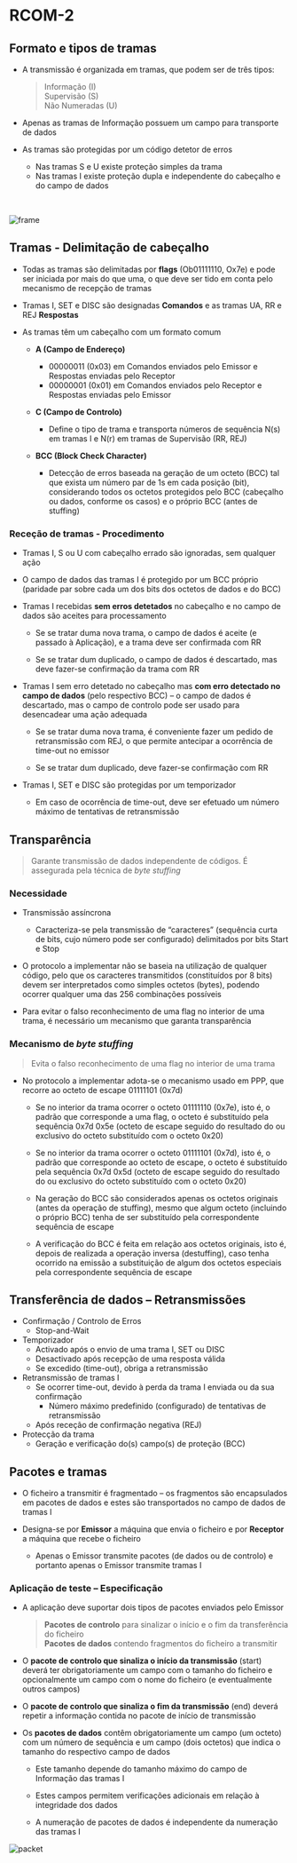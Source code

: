 # RCOM-2
## Formato e tipos de tramas

* A transmissão é organizada em tramas, que podem ser de três tipos:

    > Informação (I)<br>
    > Supervisão (S) <br>
    > Não Numeradas (U)

* Apenas as tramas de Informação possuem um campo para transporte de dados

* As tramas são protegidas por um código detetor de erros
    * Nas tramas S e U existe proteção simples da trama
    * Nas tramas I existe proteção dupla e independente do cabeçalho e do campo de dados

<br>

![frame](https://user-images.githubusercontent.com/92220581/198890864-c468b523-b896-4d51-ac8e-156a8871139d.jpg)

## Tramas - Delimitação de cabeçalho

* Todas as tramas são delimitadas por **flags** (Ob01111110, Ox7e) e pode ser iniciada por mais do que uma, o que deve ser
tido em conta pelo mecanismo de recepção de tramas

* Tramas I, SET e DISC são designadas **Comandos** e as tramas UA,
RR e REJ **Respostas**

* As tramas têm um cabeçalho com um formato comum
    * **A (Campo de Endereço)**
        * 00000011 (0x03) em Comandos enviados pelo Emissor e Respostas
enviadas pelo Receptor
        * 00000001 (0x01) em Comandos enviados pelo Receptor e Respostas
enviadas pelo Emissor 

    * **C (Campo de Controlo)**
        * Define o tipo de trama e transporta números de sequência N(s) em tramas I e N(r) em tramas de Supervisão (RR, REJ)

    * **BCC (Block Check Character)** 
        * Detecção de erros baseada na geração de um octeto (BCC) tal que exista um número par de 1s em cada posição (bit), considerando todos os octetos protegidos pelo BCC (cabeçalho ou dados, conforme os casos) e o próprio BCC (antes de stuffing)

### Receção de tramas - Procedimento

* Tramas I, S ou U com cabeçalho errado são ignoradas, sem qualquer ação

* O campo de dados das tramas I é protegido por um BCC próprio (paridade
par sobre cada um dos bits dos octetos de dados e do BCC)

* Tramas I recebidas **sem erros detetados** no cabeçalho e no campo de dados
são aceites para processamento

    * Se se tratar duma nova trama, o campo de dados é aceite (e passado à Aplicação), e a trama deve ser confirmada com RR

    * Se se tratar dum duplicado, o campo de dados é descartado, mas deve fazer-se confirmação da trama com RR

* Tramas I sem erro detetado no cabeçalho mas **com erro detectado no campo de dados** (pelo respectivo BCC) – o campo de dados é descartado, mas o
campo de controlo pode ser usado para desencadear uma ação adequada

    * Se se tratar duma nova trama, é conveniente fazer um pedido de retransmissão com REJ, o que permite antecipar a ocorrência de time-out no emissor

    * Se se tratar dum duplicado, deve fazer-se confirmação com RR

* Tramas I, SET e DISC são protegidas por um temporizador
    * Em caso de ocorrência de time-out, deve ser efetuado um número máximo de tentativas de retransmissão

## Transparência

> Garante transmissão de dados independente de códigos. É assegurada pela técnica de *byte stuffing*

### Necessidade

* Transmissão assíncrona

    * Caracteriza-se pela transmissão de “caracteres” (sequência curta de bits, cujo número pode ser configurado) delimitados por bits Start e Stop
    
* O protocolo a implementar não se baseia na utilização de qualquer código,
pelo que os caracteres transmitidos (constituídos por 8 bits) devem ser
interpretados como simples octetos (bytes), podendo ocorrer qualquer uma
das 256 combinações possíveis

* Para evitar o falso reconhecimento de uma flag no interior de uma trama, é
necessário um mecanismo que garanta transparência

### Mecanismo de *byte stuffing*

> Evita o falso reconhecimento de uma flag no interior de uma trama

* No protocolo a implementar adota-se o mecanismo usado em PPP, que
recorre ao octeto de escape 01111101 (0x7d)

    * Se no interior da trama ocorrer o octeto 01111110 (0x7e), isto é, o padrão que corresponde a uma flag, o octeto é substituído pela sequência 0x7d 0x5e (octeto de escape seguido do resultado do ou exclusivo do octeto substituído com o octeto 0x20)

    * Se no interior da trama ocorrer o octeto 01111101 (0x7d), isto é, o padrão que corresponde ao octeto de escape, o octeto é substituído pela sequência 0x7d 0x5d (octeto de escape seguido do resultado do ou exclusivo do octeto substituído com o octeto 0x20)

    * Na geração do BCC são considerados apenas os octetos originais (antes da operação de stuffing), mesmo que algum octeto (incluindo o próprio BCC) tenha de ser substituído pela correspondente sequência de escape
    
    * A verificação do BCC é feita em relação aos octetos originais, isto é, depois de realizada a operação inversa (destuffing), caso tenha ocorrido na emissão a substituição de algum dos octetos especiais pela correspondente sequência de escape

## Transferência de dados – Retransmissões
* Confirmação / Controlo de Erros
    * Stop-and-Wait
* Temporizador
    * Activado após o envio de uma trama I, SET ou DISC
    * Desactivado após recepção de uma resposta válida
    * Se excedido (time-out), obriga a retransmissão
* Retransmissão de tramas I
    * Se ocorrer time-out, devido à perda da trama I enviada ou da sua confirmação
        * Número máximo predefinido (configurado) de tentativas de retransmissão
    * Após receção de confirmação negativa (REJ)
* Protecção da trama
    * Geração e verificação do(s) campo(s) de proteção (BCC)

## Pacotes e tramas

* O ficheiro a transmitir é fragmentado – os fragmentos são
encapsulados em pacotes de dados e estes são transportados no
campo de dados de tramas I

* Designa-se por **Emissor** a máquina que envia o ficheiro e por
**Receptor** a máquina que recebe o ficheiro
    * Apenas o Emissor transmite pacotes (de dados ou de controlo) e
portanto apenas o Emissor transmite tramas I

### Aplicação de teste – Especificação

* A aplicação deve suportar dois tipos de pacotes enviados pelo Emissor

    > **Pacotes de controlo** para sinalizar o início e o fim da transferência do ficheiro <br>
    > **Pacotes de dados** contendo fragmentos do ficheiro a transmitir

* O **pacote de controlo que sinaliza o início da transmissão** (start) deverá ter obrigatoriamente um campo com o tamanho do ficheiro e opcionalmente um campo com o nome do ficheiro (e eventualmente outros campos)

* O **pacote de controlo que sinaliza o fim da transmissão** (end) deverá repetir a informação contida no pacote de início de transmissão

* Os **pacotes de dados** contêm obrigatoriamente um campo (um octeto) com um número de sequência e um campo (dois octetos) que indica o tamanho do respectivo campo de dados

    * Este tamanho depende do tamanho máximo do campo de Informação das tramas I

    * Estes campos permitem verificações adicionais em relação à integridade dos
dados

    * A numeração de pacotes de dados é independente da numeração das tramas I

![packet](https://user-images.githubusercontent.com/92220581/198890881-9a0667db-c25a-45cb-9082-6180618682b4.jpg)

